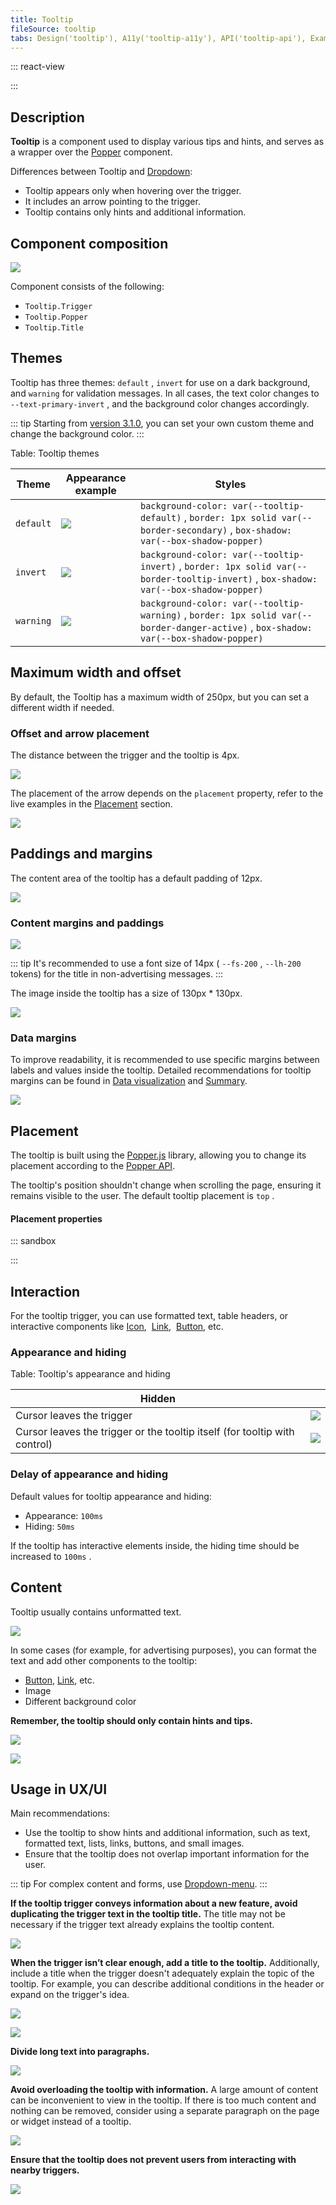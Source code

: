 ```yaml
---
title: Tooltip
fileSource: tooltip
tabs: Design('tooltip'), A11y('tooltip-a11y'), API('tooltip-api'), Example('tooltip-code'), Changelog('tooltip-changelog')
---
```


::: react-view

<script lang="tsx">
import React from 'react'; 

import Button from 'intergalactic/button'; 
import Tooltip, { Hint, InformationDropdown } from 'intergalactic/tooltip'; 
import { Box, Flex } from 'intergalactic/flex-box'; 
import { Text } from 'intergalactic/typography'; 
import PlaygroundGeneration from '@components/PlaygroundGeneration'; 
import Link from 'intergalactic/link'; 

const PLACEMENT = [
  'top-start', 
  'top', 
  'top-end', 
  'right-start', 
  'right', 
  'right-end', 
  'bottom-start', 
  'bottom', 
  'bottom-end', 
  'left-start', 
  'left', 
  'left-end', 
]; 

const EVENT = ['hover', 'click', 'focus']; 
const components = [Hint, Tooltip, InformationDropdown]; 

const App = PlaygroundGeneration((createGroupWidgets) => {
  const { radio, select } = createGroupWidgets('Tooltip'); 

  const component = select({

    key: 'component',
    defaultValue: 'Tooltip',
    label: 'Component',
    options: components.map((component) => ({
      name: component.displayName,
      value: component.displayName,
    })),

  }); 

  const placement = select({

    key: 'placement',
    defaultValue: 'top',
    label: 'Placement',
    options: PLACEMENT.map((value) => ({
      name: value,
      value,
    })),

  }); 

  const theme = select({

    key: 'theme',
    defaultValue: 'default',
    label: 'Theme',
    options: [
      {
        name: 'default',
        value: 'default',
      },
      {
        name: 'warning',
        value: 'warning',
      },
      {
        name: 'invert',
        value: 'invert',
      },
    ],

  }); 

  if (component === 'Hint') {

    return (
      <Hint
        title='Hint may contain short text only'
        placement={placement}
        theme={theme}
      >
        <Button>Button</Button>
      </Hint>
    );

  } else if (component === 'InformationDropdown') {

    return (
      <InformationDropdown
        placement={placement}
        theme={theme}
      >
        <InformationDropdown.Trigger>
          <Button>Button</Button>
        </InformationDropdown.Trigger>
        <InformationDropdown.Popper>
          <Text size={400}>Information dropdown</Text>
          <Box my={2}>
            Information dropdown should be used when a lot of content is needed to be displayed.
          </Box>
          <Box mb={2}>It may contain many paragraphs, and many interactive element</Box>
          <Box>
            Lorem ipsum is placeholder text commonly used in the graphic, print, and publishing
            industries for previewing layouts and visual mockups.
          </Box>
        </InformationDropdown.Popper>
      </InformationDropdown>
    );

  } else {

    return (
      <Tooltip
        placement={placement}
        theme={theme}
      >
        <Tooltip.Trigger><Button>Button</Button></Tooltip.Trigger>
        <Tooltip.Popper>
          Tooltip may contain icons, <Link href='https://semrush.com'>links</Link> and other elements.
          On the other hand, it's content shouldn't be too long.
        </Tooltip.Popper>
      </Tooltip>
    );

  }
}); 
</script>

:::

## Description

**Tooltip** is a component used to display various tips and hints, and serves as a wrapper over the [Popper](/utils/popper/popper) component.

Differences between Tooltip and [Dropdown](/components/dropdown/dropdown):

* Tooltip appears only when hovering over the trigger.
* It includes an arrow pointing to the trigger.
* Tooltip contains only hints and additional information.

## Component composition

![](static/tooltip-composition.png)

Component consists of the following:

* `Tooltip.Trigger`
* `Tooltip.Popper`
* `Tooltip.Title`

## Themes

Tooltip has three themes: `default` , `invert` for use on a dark background, and `warning` for validation messages. In all cases, the text color changes to `--text-primary-invert` , and the background color changes accordingly.

::: tip
Starting from [version 3.1.0](/components/tooltip/tooltip-changelog), you can set your own custom theme and change the background color.
:::

Table: Tooltip themes

| Theme   | Appearance example              | Styles      |
| ------- | ------------------------------- | ----------- |
| `default` | ![](static/default-theme.png) | `background-color: var(--tooltip-default)` , `border: 1px solid var(--border-secondary)` , `box-shadow: var(--box-shadow-popper)` |
| `invert` | ![](static/invert-theme.png)   | `background-color: var(--tooltip-invert)` , `border: 1px solid var(--border-tooltip-invert)` , `box-shadow: var(--box-shadow-popper)` |
| `warning` | ![](static/alert-theme.png)     | `background-color: var(--tooltip-warning)` , `border: 1px solid var(--border-danger-active)` , `box-shadow: var(--box-shadow-popper)` |

## Maximum width and offset

By default, the Tooltip has a maximum width of 250px, but you can set a different width if needed.

### Offset and arrow placement

The distance between the trigger and the tooltip is 4px.

![](static/tooltip-offset.png)

The placement of the arrow depends on the `placement` property, refer to the live examples in the [Placement](/components/tooltip/tooltip#placement) section.

![](static/tooltip-arrow-paddings.png)

## Paddings and margins

The content area of the tooltip has a default padding of 12px.

![](static/tooltip-content-paddings.png)

### Content margins and paddings

![](static/tooltip-button.png)

::: tip
It's recommended to use a font size of 14px ( `--fs-200` , `--lh-200` tokens) for the title in non-advertising messages.
:::

The image inside the tooltip has a size of 130px * 130px.

![](static/tooltip-pic-paddings.png)

### Data margins

To improve readability, it is recommended to use specific margins between labels and values inside the tooltip. Detailed recommendations for tooltip margins can be found in [Data visualization](/data-display/d3-chart/d3-chart#tooltip) and [Summary](/patterns/summary/summary#difference_value).

![](static/tooltip-margins.png)

## Placement

The tooltip is built using the [Popper.js](https://popper.js.org/) library, allowing you to change its placement according to the [Popper API](/utils/popper/popper-api).

The tooltip's position shouldn't change when scrolling the page, ensuring it remains visible to the user. The default tooltip placement is `top` .

#### Placement properties

::: sandbox

<script lang="tsx">
  export Demo from './examples/placement-properties.tsx'; 
</script>

:::

## Interaction

For the tooltip trigger, you can use formatted text, table headers, or interactive components like [Icon](/style/icon/icon),  [Link](/components/link/link),  [Button](/components/button/button), etc.

### Appearance and hiding

Table: Tooltip's appearance and hiding

| Hidden    |                                |
| --------- | ------------------------------ |
| Cursor leaves the trigger                                                  | ![](static/hover-1.png) |
| Cursor leaves the trigger or the tooltip itself (for tooltip with control) | ![](static/hover-2.png) |

### Delay of appearance and hiding

Default values for tooltip appearance and hiding:

* Appearance: `100ms`
* Hiding: `50ms`

If the tooltip has interactive elements inside, the hiding time should be increased to `100ms` .

## Content

Tooltip usually contains unformatted text.

![](static/tooltip-basic.png)

In some cases (for example, for advertising purposes), you can format the text and add other components to the tooltip:

* [Button](/components/button/button), [Link](/components/link/link), etc.
* Image
* Different background color

**Remember, the tooltip should only contain hints and tips.**

![](static/tooltip-advanced.png)

![](static/tooltip-advanced-2.png)

## Usage in UX/UI

Main recommendations:

* Use the tooltip to show hints and additional information, such as text, formatted text, lists, links, buttons, and small images.
* Ensure that the tooltip does not overlap important information for the user.

::: tip
For complex content and forms, use [Dropdown-menu](/components/dropdown-menu/dropdown-menu).
:::

**If the tooltip trigger conveys information about a new feature, avoid duplicating the trigger text in the tooltip title.** The title may not be necessary if the trigger text already explains the tooltip content.

![](static/tooltip-trigger-yes-no.png)

**When the trigger isn’t clear enough, add a title to the tooltip.** Additionally, include a title when the trigger doesn't adequately explain the topic of the tooltip. For example, you can describe additional conditions in the header or expand on the trigger's idea.

![](static/tooltip-trigger2-yes-no.png)

![](static/tooltip-trigger2-2-yes-no.png)

**Divide long text into paragraphs.**

![](static/tooltip-text-yes-no.png)

**Avoid overloading the tooltip with information.** A large amount of content can be inconvenient to view in the tooltip. If there is too much content and nothing can be removed, consider using a separate paragraph on the page or widget instead of a tooltip.

![](static/tooltip-content-yes-no.png)

**Ensure that the tooltip does not prevent users from interacting with nearby triggers.**

![](static/tooltip-hover-yes-no.png)
